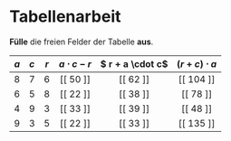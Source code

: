 <!--
version:  0.0.1

language: de

@style
input {
    text-align: center;
}
@end

formula: \carry   \textcolor{red}{\scriptsize #1}
formula: \digit   \rlap{\carry{#1}}\phantom{#2}#2
formula: \permil  \text{‰}

import: https://raw.githubusercontent.com/LiaTemplates/Tikz-Jax/main/README.md

script: https://cdn.jsdelivr.net/gh/LiaTemplates/Tikz-Jax@main/dist/index.js


tags: Tabelle, Parameter, Vorrangsregeln, leicht, niedrig, Angeben

comment: Setze für die Parameter Werte ein und fülle alle Felder der Tabelle aus.

author: Martin Lommatzsch

-->




# Tabellenarbeit

**Fülle** die freien Felder der Tabelle **aus**.



<!-- data-type="none"
data-sortable="false" -->
|  $a$  |   $c$  |   $r$   |  $a\cdot c - r$  |  $ r + a \cdot c$ | $(r+c)\cdot a$ |
| :---: | :----: | :-----: | :------:         | :----------:      | :-----------:  |
|   8   |    7   |     6   | [[ 50 ]]         |   [[ 62 ]]        |  [[  104  ]]   |
|   6   |    5   |     8   | [[ 22 ]]         |   [[ 38 ]]        |  [[  78  ]]    |
|   4   |    9   |     3   | [[ 33 ]]         |   [[ 39 ]]        |  [[  48  ]]    |
|   9   |    3   |     5   | [[ 22 ]]         |   [[ 33 ]]        |  [[  135  ]]   |